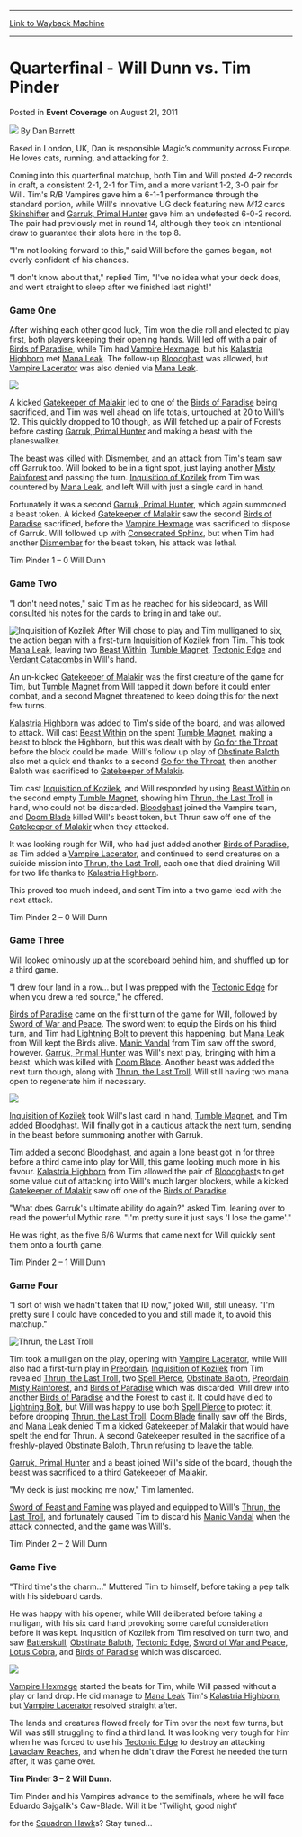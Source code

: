 
---
[Link to Wayback Machine](https://web.archive.org/web/20220116104630/https://magic.wizards.com/en/articles/archive/event-coverage/quarterfinal-will-dunn-vs-tim-pinder-2011-08-21)

[_metadata_:author]:- "Dan Barrett"
[_metadata_:description]:- "Coming into this quarterfinal matchup, both Tim and Will posted 4-2 records in draft, a consistent 2-1, 2-1 for Tim, and a more variant 1-2, 3-0 pair for Will. Tim's R/B Vampires gave him a 6-1-1 performance through the standard portion, while Will's innovative UG deck featuring new M12 cards [autocard]Skinshifter[/autocard] and [autocard]Garruk, Primal Hunter[/autocard] gave"
[_metadata_:generator]:- "Drupal 7 (http://drupal.org)"
[_metadata_:node]:- "315631"
[_metadata_:publish_date]:- "2011-08-21"
[_metadata_:source]:- "div-main-content"
[_metadata_:title]:- "Quarterfinal - Will Dunn vs. Tim Pinder"
[_metadata_:wayback_capture_timestamp]:- "2022-01-16 10:46:30"
[_metadata_:wayback_raw_url]:- "https://web.archive.org/web/20220116104630id_/https://magic.wizards.com/en/articles/archive/event-coverage/quarterfinal-will-dunn-vs-tim-pinder-2011-08-21"
[_metadata_:wayback_url]:- "https://magic.wizards.com/en/articles/archive/event-coverage/quarterfinal-will-dunn-vs-tim-pinder-2011-08-21"
---


Quarterfinal - Will Dunn vs. Tim Pinder
=======================================



 Posted in **Event Coverage**
 on August 21, 2011 






![](https://media.magic.wizards.com/styles/auth_small/public/images/person/Dan_sm.jpg)
By Dan Barrett




Based in London, UK, Dan is responsible Magic’s community across Europe. He loves cats, running, and attacking for 2. 






Coming into this quarterfinal matchup, both Tim and Will posted 4-2 records in draft, a consistent 2-1, 2-1 for Tim, and a more variant 1-2, 3-0 pair for Will. Tim's R/B Vampires gave him a 6-1-1 performance through the standard portion, while Will's innovative UG deck featuring new *M12* cards [Skinshifter](https://gatherer.wizards.com/Pages/Card/Details.aspx?name=Skinshifter) and [Garruk, Primal Hunter](https://gatherer.wizards.com/Pages/Card/Details.aspx?name=Garruk%2C+Primal+Hunter) gave him an undefeated 6-0-2 record. The pair had previously met in round 14, although they took an intentional draw to guarantee their slots here in the top 8.


"I'm not looking forward to this," said Will before the games began, not overly confident of his chances.


"I don't know about that," replied Tim, "I've no idea what your deck does, and went straight to sleep after we finished last night!"


### Game One


After wishing each other good luck, Tim won the die roll and elected to play first, both players keeping their opening hands. Will led off with a pair of [Birds of Paradise](https://gatherer.wizards.com/Pages/Card/Details.aspx?name=Birds+of+Paradise), while Tim had [Vampire Hexmage](https://gatherer.wizards.com/Pages/Card/Details.aspx?name=Vampire+Hexmage), but his [Kalastria Highborn](https://gatherer.wizards.com/Pages/Card/Details.aspx?name=Kalastria+Highborn) met [Mana Leak](https://gatherer.wizards.com/Pages/Card/Details.aspx?name=Mana+Leak). The follow-up [Bloodghast](https://gatherer.wizards.com/Pages/Card/Details.aspx?name=Bloodghast) was allowed, but [Vampire Lacerator](https://gatherer.wizards.com/Pages/Card/Details.aspx?name=Vampire+Lacerator) was also denied via [Mana Leak](https://gatherer.wizards.com/Pages/Card/Details.aspx?name=Mana+Leak).


![](https://media.wizards.com/legacy/mtg/images/daily/events/gbnat11/qf%20pinder%20and%20dunn.jpg)

A kicked [Gatekeeper of Malakir](https://gatherer.wizards.com/Pages/Card/Details.aspx?name=Gatekeeper+of+Malakir) led to one of the [Birds of Paradise](https://gatherer.wizards.com/Pages/Card/Details.aspx?name=Birds+of+Paradise) being sacrificed, and Tim was well ahead on life totals, untouched at 20 to Will's 12. This quickly dropped to 10 though, as Will fetched up a pair of Forests before casting [Garruk, Primal Hunter](https://gatherer.wizards.com/Pages/Card/Details.aspx?name=Garruk%2C+Primal+Hunter) and making a beast with the planeswalker.


The beast was killed with [Dismember](https://gatherer.wizards.com/Pages/Card/Details.aspx?name=Dismember), and an attack from Tim's team saw off Garruk too. Will looked to be in a tight spot, just laying another [Misty Rainforest](https://gatherer.wizards.com/Pages/Card/Details.aspx?name=Misty+Rainforest) and passing the turn. [Inquisition of Kozilek](https://gatherer.wizards.com/Pages/Card/Details.aspx?name=Inquisition+of+Kozilek) from Tim was countered by [Mana Leak](https://gatherer.wizards.com/Pages/Card/Details.aspx?name=Mana+Leak), and left Will with just a single card in hand.


Fortunately it was a second [Garruk, Primal Hunter](https://gatherer.wizards.com/Pages/Card/Details.aspx?name=Garruk%2C+Primal+Hunter), which again summoned a beast token. A kicked [Gatekeeper of Malakir](https://gatherer.wizards.com/Pages/Card/Details.aspx?name=Gatekeeper+of+Malakir) saw the second [Birds of Paradise](https://gatherer.wizards.com/Pages/Card/Details.aspx?name=Birds+of+Paradise) sacrificed, before the [Vampire Hexmage](https://gatherer.wizards.com/Pages/Card/Details.aspx?name=Vampire+Hexmage) was sacrificed to dispose of Garruk. Will followed up with [Consecrated Sphinx](https://gatherer.wizards.com/Pages/Card/Details.aspx?name=Consecrated+Sphinx), but when Tim had another [Dismember](https://gatherer.wizards.com/Pages/Card/Details.aspx?name=Dismember) for the beast token, his attack was lethal.


Tim Pinder 1 – 0 Will Dunn


### Game Two


"I don't need notes," said Tim as he reached for his sideboard, as Will consulted his notes for the cards to bring in and take out.


![Inquisition of Kozilek](http://gatherer.wizards.com/Handlers/Image.ashx?size=small&type=card&name=Inquisition%20of%20Kozilek&options=)
After Will chose to play and Tim mulliganed to six, the action began with a first-turn [Inquisition of Kozilek](https://gatherer.wizards.com/Pages/Card/Details.aspx?name=Inquisition+of+Kozilek) from Tim. This took [Mana Leak](https://gatherer.wizards.com/Pages/Card/Details.aspx?name=Mana+Leak), leaving two [Beast Within](https://gatherer.wizards.com/Pages/Card/Details.aspx?name=Beast+Within), [Tumble Magnet](https://gatherer.wizards.com/Pages/Card/Details.aspx?name=Tumble+Magnet), [Tectonic Edge](https://gatherer.wizards.com/Pages/Card/Details.aspx?name=Tectonic+Edge) and [Verdant Catacombs](https://gatherer.wizards.com/Pages/Card/Details.aspx?name=Verdant+Catacombs) in Will's hand.


An un-kicked [Gatekeeper of Malakir](https://gatherer.wizards.com/Pages/Card/Details.aspx?name=Gatekeeper+of+Malakir) was the first creature of the game for Tim, but [Tumble Magnet](https://gatherer.wizards.com/Pages/Card/Details.aspx?name=Tumble+Magnet) from Will tapped it down before it could enter combat, and a second Magnet threatened to keep doing this for the next few turns.


[Kalastria Highborn](https://gatherer.wizards.com/Pages/Card/Details.aspx?name=Kalastria+Highborn) was added to Tim's side of the board, and was allowed to attack. Will cast [Beast Within](https://gatherer.wizards.com/Pages/Card/Details.aspx?name=Beast+Within) on the spent [Tumble Magnet](https://gatherer.wizards.com/Pages/Card/Details.aspx?name=Tumble+Magnet), making a beast to block the Highborn, but this was dealt with by [Go for the Throat](https://gatherer.wizards.com/Pages/Card/Details.aspx?name=Go+for+the+Throat) before the block could be made. Will's follow up play of [Obstinate Baloth](https://gatherer.wizards.com/Pages/Card/Details.aspx?name=Obstinate+Baloth) also met a quick end thanks to a second [Go for the Throat](https://gatherer.wizards.com/Pages/Card/Details.aspx?name=Go+for+the+Throat), then another Baloth was sacrificed to [Gatekeeper of Malakir](https://gatherer.wizards.com/Pages/Card/Details.aspx?name=Gatekeeper+of+Malakir).


Tim cast [Inquisition of Kozilek](https://gatherer.wizards.com/Pages/Card/Details.aspx?name=Inquisition+of+Kozilek), and Will responded by using [Beast Within](https://gatherer.wizards.com/Pages/Card/Details.aspx?name=Beast+Within) on the second empty [Tumble Magnet](https://gatherer.wizards.com/Pages/Card/Details.aspx?name=Tumble+Magnet), showing him [Thrun, the Last Troll](https://gatherer.wizards.com/Pages/Card/Details.aspx?name=Thrun%2C+the+Last+Troll) in hand, who could not be discarded. [Bloodghast](https://gatherer.wizards.com/Pages/Card/Details.aspx?name=Bloodghast) joined the Vampire team, and [Doom Blade](https://gatherer.wizards.com/Pages/Card/Details.aspx?name=Doom+Blade) killed Will's beast token, but Thrun saw off one of the [Gatekeeper of Malakir](https://gatherer.wizards.com/Pages/Card/Details.aspx?name=Gatekeeper+of+Malakir) when they attacked.


It was looking rough for Will, who had just added another [Birds of Paradise](https://gatherer.wizards.com/Pages/Card/Details.aspx?name=Birds+of+Paradise), as Tim added a [Vampire Lacerator](https://gatherer.wizards.com/Pages/Card/Details.aspx?name=Vampire+Lacerator), and continued to send creatures on a suicide mission into [Thrun, the Last Troll](https://gatherer.wizards.com/Pages/Card/Details.aspx?name=Thrun%2C+the+Last+Troll), each one that died draining Will for two life thanks to [Kalastria Highborn](https://gatherer.wizards.com/Pages/Card/Details.aspx?name=Kalastria+Highborn).


This proved too much indeed, and sent Tim into a two game lead with the next attack.


Tim Pinder 2 – 0 Will Dunn


### Game Three


Will looked ominously up at the scoreboard behind him, and shuffled up for a third game.


"I drew four land in a row... but I was prepped with the [Tectonic Edge](https://gatherer.wizards.com/Pages/Card/Details.aspx?name=Tectonic+Edge) for when you drew a red source," he offered.


[Birds of Paradise](https://gatherer.wizards.com/Pages/Card/Details.aspx?name=Birds+of+Paradise) came on the first turn of the game for Will, followed by [Sword of War and Peace](https://gatherer.wizards.com/Pages/Card/Details.aspx?name=Sword+of+War+and+Peace). The sword went to equip the Birds on his third turn, and Tim had [Lightning Bolt](https://gatherer.wizards.com/Pages/Card/Details.aspx?name=Lightning+Bolt) to prevent this happening, but [Mana Leak](https://gatherer.wizards.com/Pages/Card/Details.aspx?name=Mana+Leak) from Will kept the Birds alive. [Manic Vandal](https://gatherer.wizards.com/Pages/Card/Details.aspx?name=Manic+Vandal) from Tim saw off the sword, however. [Garruk, Primal Hunter](https://gatherer.wizards.com/Pages/Card/Details.aspx?name=Garruk%2C+Primal+Hunter) was Will's next play, bringing with him a beast, which was killed with [Doom Blade](https://gatherer.wizards.com/Pages/Card/Details.aspx?name=Doom+Blade). Another beast was added the next turn though, along with [Thrun, the Last Troll](https://gatherer.wizards.com/Pages/Card/Details.aspx?name=Thrun%2C+the+Last+Troll), Will still having two mana open to regenerate him if necessary.


![](https://media.wizards.com/legacy/mtg/images/daily/events/gbnat11/qf%20will%20dunn.jpg)

[Inquisition of Kozilek](https://gatherer.wizards.com/Pages/Card/Details.aspx?name=Inquisition+of+Kozilek) took Will's last card in hand, [Tumble Magnet](https://gatherer.wizards.com/Pages/Card/Details.aspx?name=Tumble+Magnet), and Tim added [Bloodghast](https://gatherer.wizards.com/Pages/Card/Details.aspx?name=Bloodghast). Will finally got in a cautious attack the next turn, sending in the beast before summoning another with Garruk.


Tim added a second [Bloodghast](https://gatherer.wizards.com/Pages/Card/Details.aspx?name=Bloodghast), and again a lone beast got in for three before a third came into play for Will, this game looking much more in his favour. [Kalastria Highborn](https://gatherer.wizards.com/Pages/Card/Details.aspx?name=Kalastria+Highborn) from Tim allowed the pair of [Bloodghast](https://gatherer.wizards.com/Pages/Card/Details.aspx?name=Bloodghast)s to get some value out of attacking into Will's much larger blockers, while a kicked [Gatekeeper of Malakir](https://gatherer.wizards.com/Pages/Card/Details.aspx?name=Gatekeeper+of+Malakir) saw off one of the [Birds of Paradise](https://gatherer.wizards.com/Pages/Card/Details.aspx?name=Birds+of+Paradise).


"What does Garruk's ultimate ability do again?" asked Tim, leaning over to read the powerful Mythic rare. "I'm pretty sure it just says 'I lose the game'."


He was right, as the five 6/6 Wurms that came next for Will quickly sent them onto a fourth game.


Tim Pinder 2 – 1 Will Dunn


### Game Four


"I sort of wish we hadn't taken that ID now," joked Will, still uneasy. "I'm pretty sure I could have conceded to you and still made it, to avoid this matchup."



![Thrun, the Last Troll](http://gatherer.wizards.com/Handlers/Image.ashx?size=small&type=card&name=Thrun,%20the%20Last%20Troll&options=)

Tim took a mulligan on the play, opening with [Vampire Lacerator](https://gatherer.wizards.com/Pages/Card/Details.aspx?name=Vampire+Lacerator), while Will also had a first-turn play in [Preordain](https://gatherer.wizards.com/Pages/Card/Details.aspx?name=Preordain). [Inquisition of Kozilek](https://gatherer.wizards.com/Pages/Card/Details.aspx?name=Inquisition+of+Kozilek) from Tim revealed [Thrun, the Last Troll](https://gatherer.wizards.com/Pages/Card/Details.aspx?name=Thrun%2C+the+Last+Troll), two [Spell Pierce](https://gatherer.wizards.com/Pages/Card/Details.aspx?name=Spell+Pierce), [Obstinate Baloth](https://gatherer.wizards.com/Pages/Card/Details.aspx?name=Obstinate+Baloth), [Preordain](https://gatherer.wizards.com/Pages/Card/Details.aspx?name=Preordain), [Misty Rainforest](https://gatherer.wizards.com/Pages/Card/Details.aspx?name=Misty+Rainforest), and [Birds of Paradise](https://gatherer.wizards.com/Pages/Card/Details.aspx?name=Birds+of+Paradise) which was discarded. Will drew into another [Birds of Paradise](https://gatherer.wizards.com/Pages/Card/Details.aspx?name=Birds+of+Paradise) and the Forest to cast it. It could have died to [Lightning Bolt](https://gatherer.wizards.com/Pages/Card/Details.aspx?name=Lightning+Bolt), but Will was happy to use both [Spell Pierce](https://gatherer.wizards.com/Pages/Card/Details.aspx?name=Spell+Pierce) to protect it, before dropping [Thrun, the Last Troll](https://gatherer.wizards.com/Pages/Card/Details.aspx?name=Thrun%2C+the+Last+Troll). [Doom Blade](https://gatherer.wizards.com/Pages/Card/Details.aspx?name=Doom+Blade) finally saw off the Birds, and [Mana Leak](https://gatherer.wizards.com/Pages/Card/Details.aspx?name=Mana+Leak) denied Tim a kicked [Gatekeeper of Malakir](https://gatherer.wizards.com/Pages/Card/Details.aspx?name=Gatekeeper+of+Malakir) that would have spelt the end for Thrun. A second Gatekeeper resulted in the sacrifice of a freshly-played [Obstinate Baloth](https://gatherer.wizards.com/Pages/Card/Details.aspx?name=Obstinate+Baloth), Thrun refusing to leave the table.


[Garruk, Primal Hunter](https://gatherer.wizards.com/Pages/Card/Details.aspx?name=Garruk%2C+Primal+Hunter) and a beast joined Will's side of the board, though the beast was sacrificed to a third [Gatekeeper of Malakir](https://gatherer.wizards.com/Pages/Card/Details.aspx?name=Gatekeeper+of+Malakir).


"My deck is just mocking me now," Tim lamented.


[Sword of Feast and Famine](https://gatherer.wizards.com/Pages/Card/Details.aspx?name=Sword+of+Feast+and+Famine) was played and equipped to Will's [Thrun, the Last Troll](https://gatherer.wizards.com/Pages/Card/Details.aspx?name=Thrun%2C+the+Last+Troll), and fortunately caused Tim to discard his [Manic Vandal](https://gatherer.wizards.com/Pages/Card/Details.aspx?name=Manic+Vandal) when the attack connected, and the game was Will's.


Tim Pinder 2 – 2 Will Dunn


### Game Five


"Third time's the charm..." Muttered Tim to himself, before taking a pep talk with his sideboard cards.


He was happy with his opener, while Will deliberated before taking a mulligan, with his six card hand provoking some careful consideration before it was kept. Inqusition of Kozilek from Tim resolved on turn two, and saw [Batterskull](https://gatherer.wizards.com/Pages/Card/Details.aspx?name=Batterskull), [Obstinate Baloth](https://gatherer.wizards.com/Pages/Card/Details.aspx?name=Obstinate+Baloth), [Tectonic Edge](https://gatherer.wizards.com/Pages/Card/Details.aspx?name=Tectonic+Edge), [Sword of War and Peace](https://gatherer.wizards.com/Pages/Card/Details.aspx?name=Sword+of+War+and+Peace), [Lotus Cobra](https://gatherer.wizards.com/Pages/Card/Details.aspx?name=Lotus+Cobra), and [Birds of Paradise](https://gatherer.wizards.com/Pages/Card/Details.aspx?name=Birds+of+Paradise) which was discarded.


![](https://media.wizards.com/legacy/mtg/images/daily/events/gbnat11/qf%20tim%20pinder.jpg)

[Vampire Hexmage](https://gatherer.wizards.com/Pages/Card/Details.aspx?name=Vampire+Hexmage) started the beats for Tim, while Will passed without a play or land drop. He did manage to [Mana Leak](https://gatherer.wizards.com/Pages/Card/Details.aspx?name=Mana+Leak) Tim's [Kalastria Highborn](https://gatherer.wizards.com/Pages/Card/Details.aspx?name=Kalastria+Highborn), but [Vampire Lacerator](https://gatherer.wizards.com/Pages/Card/Details.aspx?name=Vampire+Lacerator) resolved straight after.


The lands and creatures flowed freely for Tim over the next few turns, but Will was still struggling to find a third land. It was looking very tough for him when he was forced to use his [Tectonic Edge](https://gatherer.wizards.com/Pages/Card/Details.aspx?name=Tectonic+Edge) to destroy an attacking [Lavaclaw Reaches](https://gatherer.wizards.com/Pages/Card/Details.aspx?name=Lavaclaw+Reaches), and when he didn't draw the Forest he needed the turn after, it was game over.


**Tim Pinder 3 – 2 Will Dunn.**


Tim Pinder and his Vampires advance to the semifinals, where he will face Eduardo Sajgalik's Caw-Blade. Will it be 'Twilight, good night'


for the [Squadron Hawk](https://gatherer.wizards.com/Pages/Card/Details.aspx?name=Squadron+Hawk)s? Stay tuned...








